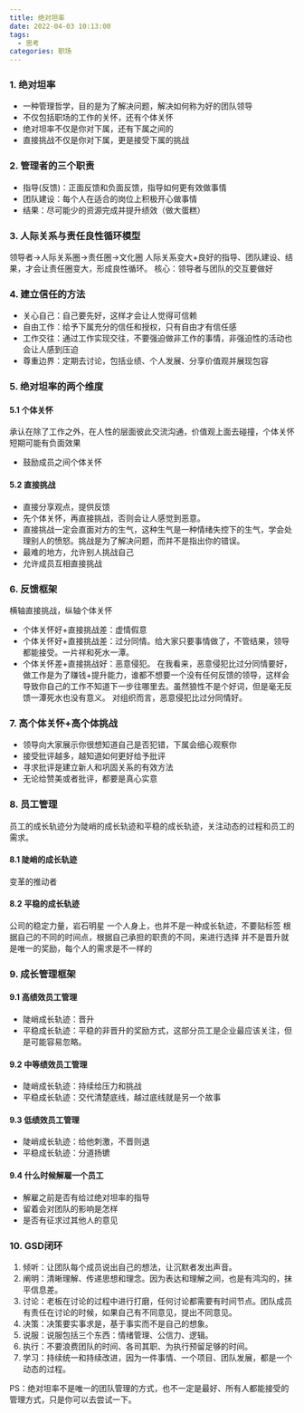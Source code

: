 ```yaml
---
title: 绝对坦率
date: 2022-04-03 10:13:00
tags: 
  - 思考
categories: 职场
---
```

### 1. 绝对坦率
- 一种管理哲学，目的是为了解决问题，解决如何称为好的团队领导
- 不仅包括职场的工作的关怀，还有个体关怀
- 绝对坦率不仅是你对下属，还有下属之间的
- 直接挑战不仅是你对下属，更是接受下属的挑战
  
### 2. 管理者的三个职责
- 指导(反馈)：正面反馈和负面反馈，指导如何更有效做事情
- 团队建设：每个人在适合的岗位上积极开心做事情
- 结果：尽可能少的资源完成并提升绩效（做大蛋糕）

### 3. 人际关系与责任良性循环模型
领导者->人际关系圈->责任圈->文化圈
人际关系变大+良好的指导、团队建设、结果，才会让责任圈变大，形成良性循环。
核心：领导者与团队的交互要做好

### 4. 建立信任的方法
- 关心自己：自己要先好，这样才会让人觉得可信赖
- 自由工作：给予下属充分的信任和授权，只有自由才有信任感
- 工作交往：通过工作实现交往，不要强迫做非工作的事情，非强迫性的活动也会让人感到压迫
- 尊重边界：定期去讨论，包括业绩、个人发展、分享价值观并展现包容

### 5. 绝对坦率的两个维度
#### 5.1 个体关怀
承认在除了工作之外，在人性的层面彼此交流沟通，价值观上面去碰撞，个体关怀短期可能有负面效果
- 鼓励成员之间个体关怀
#### 5.2 直接挑战
- 直接分享观点，提供反馈
- 先个体关怀，再直接挑战，否则会让人感觉到恶意。
- 直接挑战一定会直面对方的生气，这种生气是一种情绪失控下的生气，学会处理别人的愤怒。挑战是为了解决问题，而并不是指出你的错误。
- 最难的地方，允许别人挑战自己
- 允许成员互相直接挑战
  
### 6. 反馈框架
横轴直接挑战，纵轴个体关怀
- 个体关怀好+直接挑战差：虚情假意
- 个体关怀好+直接挑战差：过分同情。给大家只要事情做了，不管结果，领导都能接受。一片祥和死水一潭。
- 个体关怀差+直接挑战好：恶意侵犯。
在我看来，恶意侵犯比过分同情要好，做工作是为了赚钱+提升能力，谁都不想要一个没有任何反馈的领导，这样会导致你自己的工作不知道下一步往哪里去。虽然狼性不是个好词，但是毫无反馈一潭死水也没有意义。
对组织而言，恶意侵犯比过分同情好。

### 7. 高个体关怀+高个体挑战
- 领导向大家展示你很想知道自己是否犯错，下属会细心观察你
- 接受批评越多，越知道如何更好给予批评
- 寻求批评是建立新人和巩固关系的有效方法
- 无论给赞美或者批评，都要是真心实意

### 8. 员工管理
员工的成长轨迹分为陡峭的成长轨迹和平稳的成长轨迹，关注动态的过程和员工的需求。
#### 8.1 陡峭的成长轨迹
变革的推动者
#### 8.2 平稳的成长轨迹
公司的稳定力量，岩石明星
一个人身上，也并不是一种成长轨迹，不要贴标签
根据自己的不同的时间点，根据自己承担的职责的不同，来进行选择
并不是晋升就是唯一的奖励，每个人的需求是不一样的

### 9. 成长管理框架
#### 9.1 高绩效员工管理
- 陡峭成长轨迹：晋升
- 平稳成长轨迹：平稳的非晋升的奖励方式，这部分员工是企业最应该关注，但是可能容易忽略。
#### 9.2 中等绩效员工管理
- 陡峭成长轨迹：持续给压力和挑战
- 平稳成长轨迹：交代清楚底线，越过底线就是另一个故事
#### 9.3 低绩效员工管理
- 陡峭成长轨迹：给他刺激，不晋则退
- 平稳成长轨迹：分道扬镳
#### 9.4 什么时候解雇一个员工
- 解雇之前是否有给过绝对坦率的指导
- 留着会对团队的影响是怎样
- 是否有征求过其他人的意见

### 10. GSD闭环
1. 倾听：让团队每个成员说出自己的想法，让沉默者发出声音。
2. 阐明：清晰理解、传递思想和理念。因为表达和理解之间，也是有鸿沟的，抹平信息差。
3. 讨论：老板在讨论的过程中进行打磨，任何讨论都需要有时间节点。团队成员有责任在讨论的时候，如果自己有不同意见，提出不同意见。
4. 决策：决策要实事求是，基于事实而不是自己的想象。
5. 说服：说服包括三个东西：情绪管理、公信力、逻辑。
6. 执行：不要浪费团队的时间、各司其职、为执行预留足够的时间。
7. 学习：持续统一和持续改进，因为一件事情、一个项目、团队发展，都是一个动态的过程。

PS：绝对坦率不是唯一的团队管理的方式，也不一定是最好、所有人都能接受的管理方式，只是你可以去尝试一下。
